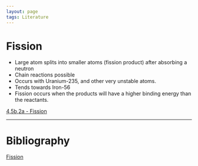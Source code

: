 ```yaml
---
layout: page
tags: Literature 
---
```


# Fission

- Large atom splits into smaller atoms (fission product) after absorbing a neutron
- Chain reactions possible
- Occurs with Uranium-235, and other very unstable atoms.
- Tends towards Iron-56
- Fission occurs when the products will have a higher binding energy than the reactants.

[4,5b,2a - Fission](../3%20Permanent%20Notes/4,5b,2a%20-%20Fission.md)

---

# Bibliography

[Fission](../4%20Citation%20Notes/Fission.md)